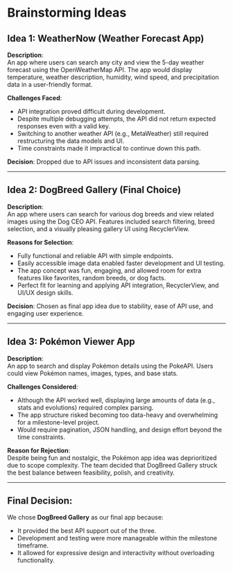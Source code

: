 
# Brainstorming Ideas

## Idea 1: WeatherNow (Weather Forecast App)

**Description**:  
An app where users can search any city and view the 5-day weather forecast using the OpenWeatherMap API. The app would display temperature, weather description, humidity, wind speed, and precipitation data in a user-friendly format.

**Challenges Faced**:  
- API integration proved difficult during development.
- Despite multiple debugging attempts, the API did not return expected responses even with a valid key.
- Switching to another weather API (e.g., MetaWeather) still required restructuring the data models and UI.
- Time constraints made it impractical to continue down this path.

**Decision**: Dropped due to API issues and inconsistent data parsing.

---

## Idea 2: DogBreed Gallery (Final Choice)

**Description**:  
An app where users can search for various dog breeds and view related images using the Dog CEO API. Features included search filtering, breed selection, and a visually pleasing gallery UI using RecyclerView.

**Reasons for Selection**:
- Fully functional and reliable API with simple endpoints.
- Easily accessible image data enabled faster development and UI testing.
- The app concept was fun, engaging, and allowed room for extra features like favorites, random breeds, or dog facts.
- Perfect fit for learning and applying API integration, RecyclerView, and UI/UX design skills.

**Decision**: Chosen as final app idea due to stability, ease of API use, and engaging user experience.

---

## Idea 3: Pokémon Viewer App

**Description**:  
An app to search and display Pokémon details using the PokeAPI. Users could view Pokémon names, images, types, and base stats.

**Challenges Considered**:  
- Although the API worked well, displaying large amounts of data (e.g., stats and evolutions) required complex parsing.
- The app structure risked becoming too data-heavy and overwhelming for a milestone-level project.
- Would require pagination, JSON handling, and design effort beyond the time constraints.

**Reason for Rejection**:  
Despite being fun and nostalgic, the Pokémon app idea was deprioritized due to scope complexity. The team decided that DogBreed Gallery struck the best balance between feasibility, polish, and creativity.

---

## Final Decision:
We chose **DogBreed Gallery** as our final app because:
- It provided the best API support out of the three.
- Development and testing were more manageable within the milestone timeframe.
- It allowed for expressive design and interactivity without overloading functionality.
